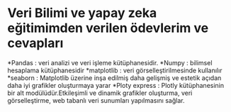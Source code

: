 # Veri Bilimi ve yapay zeka eğitimimden verilen ödevlerim ve cevapları

*Pandas : veri analizi ve veri işleme kütüphanesidir.
*Numpy : bilimsel hesaplama kütüphanesidir
*matplotlib : veri görselleştirilmesinde kullanılır
*seaborn  : Matplotlib üzerine inşa edilmiş daha gelişmiş ve estetik açıdan daha iyi grafikler oluşturmaya yarar
*Ploty express : Plotly kütüphanesinin bir alt modülüdür.Etkileşimli ve dinamik grafikler oluşturma, veri görselleştirme, web tabanlı veri sunumları yapılmasını sağlar.
